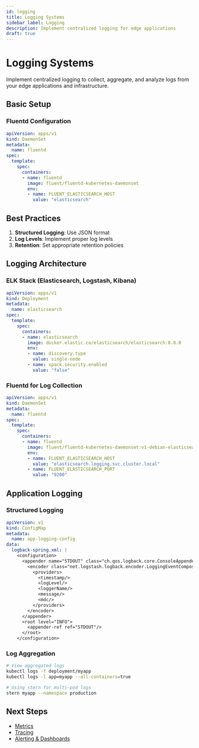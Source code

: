 ```yaml
---
id: logging
title: Logging Systems
sidebar_label: Logging
description: Implement centralized logging for edge applications
draft: true
---
```


# Logging Systems

Implement centralized logging to collect, aggregate, and analyze logs from your edge applications and infrastructure.

## Basic Setup

### Fluentd Configuration
```yaml
apiVersion: apps/v1
kind: DaemonSet
metadata:
  name: fluentd
spec:
  template:
    spec:
      containers:
      - name: fluentd
        image: fluent/fluentd-kubernetes-daemonset
        env:
        - name: FLUENT_ELASTICSEARCH_HOST
          value: "elasticsearch"
```

## Best Practices

1. **Structured Logging**: Use JSON format
2. **Log Levels**: Implement proper log levels
3. **Retention**: Set appropriate retention policies

## Logging Architecture

### ELK Stack (Elasticsearch, Logstash, Kibana)
```yaml
apiVersion: apps/v1
kind: Deployment
metadata:
  name: elasticsearch
spec:
  template:
    spec:
      containers:
      - name: elasticsearch
        image: docker.elastic.co/elasticsearch/elasticsearch:8.8.0
        env:
        - name: discovery.type
          value: single-node
        - name: xpack.security.enabled
          value: "false"
```

### Fluentd for Log Collection
```yaml
apiVersion: apps/v1
kind: DaemonSet
metadata:
  name: fluentd
spec:
  template:
    spec:
      containers:
      - name: fluentd
        image: fluent/fluentd-kubernetes-daemonset:v1-debian-elasticsearch
        env:
        - name: FLUENT_ELASTICSEARCH_HOST
          value: "elasticsearch.logging.svc.cluster.local"
        - name: FLUENT_ELASTICSEARCH_PORT
          value: "9200"
```

## Application Logging

### Structured Logging
```yaml
apiVersion: v1
kind: ConfigMap
metadata:
  name: app-logging-config
data:
  logback-spring.xml: |
    <configuration>
      <appender name="STDOUT" class="ch.qos.logback.core.ConsoleAppender">
        <encoder class="net.logstash.logback.encoder.LoggingEventCompositeJsonEncoder">
          <providers>
            <timestamp/>
            <logLevel/>
            <loggerName/>
            <message/>
            <mdc/>
          </providers>
        </encoder>
      </appender>
      <root level="INFO">
        <appender-ref ref="STDOUT"/>
      </root>
    </configuration>
```

### Log Aggregation
```bash
# View aggregated logs
kubectl logs -f deployment/myapp
kubectl logs -l app=myapp --all-containers=true

# Using stern for multi-pod logs
stern myapp --namespace production
```

## Next Steps

- [Metrics](./metrics.md)
- [Tracing](./tracing.md)
- [Alerting & Dashboards](./alerting-dashboards.md) 
